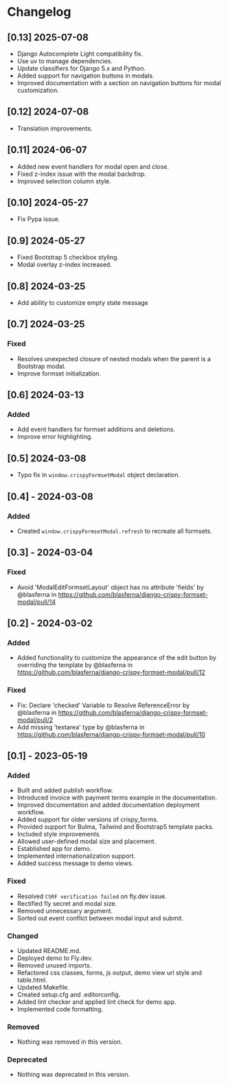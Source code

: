 # Changelog

## [0.13] 2025-07-08
* Django Autocomplete Light compatibility fix.
* Use uv to manage dependencies.
* Update classifiers for Django 5.x and Python.
* Added support for navigation buttons in modals.
* Improved documentation with a section on navigation buttons for modal customization.


## [0.12] 2024-07-08
* Translation improvements.

## [0.11] 2024-06-07
* Added new event handlers for modal open and close.
* Fixed z-index issue with the modal backdrop.
* Improved selection column style.


## [0.10] 2024-05-27
* Fix Pypa issue. 

## [0.9] 2024-05-27

* Fixed Bootstrap 5 checkbox styling.
* Modal overlay z-index increased.


## [0.8] 2024-03-25

* Add ability to customize empty state message


## [0.7] 2024-03-25

### Fixed

* Resolves unexpected closure of nested modals when the parent is a Bootstrap modal.
* Improve formset initialization.


## [0.6] 2024-03-13

### Added 
* Add event handlers for formset additions and deletions.
* Improve error highlighting.

## [0.5] 2024-03-08

* Typo fix in `window.crispyFormsetModal` object declaration.


## [0.4] - 2024-03-08

### Added
* Created `window.crispyFormsetModal.refresh` to recreate all formsets. 

## [0.3] - 2024-03-04

### Fixed
* Avoid 'ModalEditFormsetLayout' object has no attribute 'fields' by @blasferna in https://github.com/blasferna/django-crispy-formset-modal/pull/14

## [0.2] - 2024-03-02

### Added
* Added functionality to customize the appearance of the edit button by overriding the template by @blasferna in https://github.com/blasferna/django-crispy-formset-modal/pull/12

### Fixed
* Fix: Declare 'checked' Variable to Resolve ReferenceError by @blasferna in https://github.com/blasferna/django-crispy-formset-modal/pull/2
* Add missing 'textarea' type by @blasferna in https://github.com/blasferna/django-crispy-formset-modal/pull/10


## [0.1] - 2023-05-19

### Added
- Built and added publish workflow.
- Introduced invoice with payment terms example in the documentation.
- Improved documentation and added documentation deployment workflow.
- Added support for older versions of crispy_forms.
- Provided support for Bulma, Tailwind and Bootstrap5 template packs.
- Included style improvements.
- Allowed user-defined modal size and placement.
- Established app for demo.
- Implemented internationalization support.
- Added success message to demo views.

### Fixed
- Resolved `CSRF verification failed` on fly.dev issue.
- Rectified fly secret and modal size.
- Removed unnecessary argument.
- Sorted out event conflict between modal input and submit.

### Changed
- Updated README.md.
- Deployed demo to Fly.dev.
- Removed unused imports.
- Refactored css classes, forms, js output, demo view url style and table.html.
- Updated Makefile.
- Created setup.cfg and .editorconfig.
- Added lint checker and applied lint check for demo app.
- Implemented code formatting.

### Removed
- Nothing was removed in this version.

### Deprecated
- Nothing was deprecated in this version.
